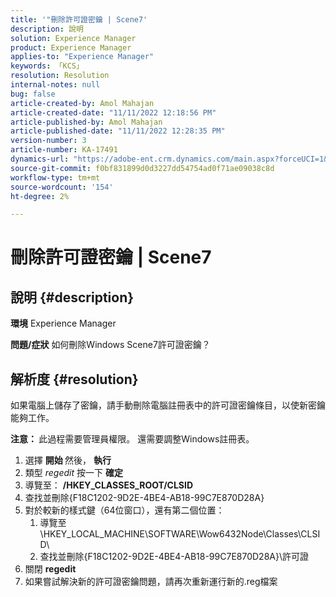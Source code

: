 ```yaml
---
title: '"刪除許可證密鑰 | Scene7'
description: 說明
solution: Experience Manager
product: Experience Manager
applies-to: "Experience Manager"
keywords: 「KCS」
resolution: Resolution
internal-notes: null
bug: false
article-created-by: Amol Mahajan
article-created-date: "11/11/2022 12:18:56 PM"
article-published-by: Amol Mahajan
article-published-date: "11/11/2022 12:28:35 PM"
version-number: 3
article-number: KA-17491
dynamics-url: "https://adobe-ent.crm.dynamics.com/main.aspx?forceUCI=1&pagetype=entityrecord&etn=knowledgearticle&id=f740c200-bb61-ed11-9562-6045bd0067ea"
source-git-commit: f0bf831899d0d3227dd54754ad0f71ae09038c8d
workflow-type: tm+mt
source-wordcount: '154'
ht-degree: 2%

---
```


# 刪除許可證密鑰 | Scene7

## 說明 {#description}

<b>環境</b>
Experience Manager


<b>問題/症狀</b>
如何刪除Windows Scene7許可證密鑰？


## 解析度 {#resolution}


如果電腦上儲存了密鑰，請手動刪除電腦註冊表中的許可證密鑰條目，以使新密鑰能夠工作。

<b>注意： </b>此過程需要管理員權限。 還需要調整Windows註冊表。

1. 選擇 <b>開始 </b>然後， <b>執行</b>
2. 類型 *regedit* 按一下 <b>確定</b>
3. 導覽至： <b>/HKEY_CLASSES_ROOT/CLSID</b>
4. 查找並刪除{F18C1202-9D2E-4BE4-AB18-99C7E870D28A}
5. 對於較新的樣式鍵（64位窗口），還有第二個位置：
   1. 導覽至\HKEY_LOCAL_MACHINE\SOFTWARE\Wow6432Node\Classes\CLSID\
   2. 查找並刪除{F18C1202-9D2E-4BE4-AB18-99C7E870D28A}\許可證
6. 關閉 <b>regedit</b>
7. 如果嘗試解決新的許可證密鑰問題，請再次重新運行新的.reg檔案

